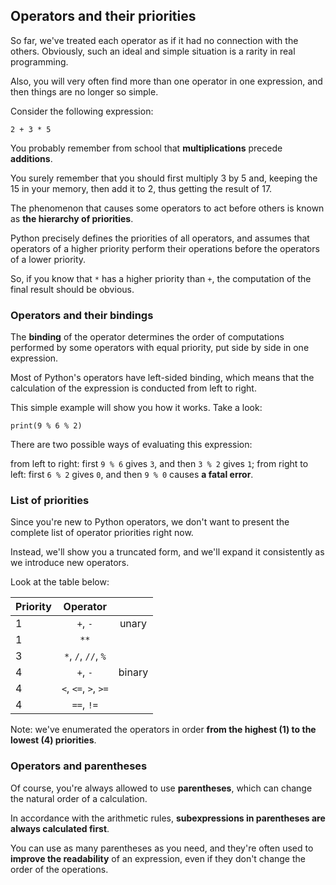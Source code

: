## Operators and their priorities

So far, we've treated each operator as if it had no connection with the others. Obviously, such an ideal and simple
situation is a rarity in real programming.

Also, you will very often find more than one operator in one expression, and then things are no longer so simple.

Consider the following expression:

```
2 + 3 * 5
```

You probably remember from school that **multiplications** precede **additions**.

You surely remember that you should first multiply 3 by 5 and, keeping the 15 in your memory, then add it to 2, thus
getting the result of 17.

The phenomenon that causes some operators to act before others is known as **the hierarchy of priorities**.

Python precisely defines the priorities of all operators, and assumes that operators of a higher priority perform their
operations before the operators of a lower priority.

So, if you know that ```*``` has a higher priority than ```+```, the computation of the final result should be obvious.

### Operators and their bindings

The **binding** of the operator determines the order of computations performed by some operators with equal priority,
put side by side in one expression.

Most of Python's operators have left-sided binding, which means that the calculation of the expression is conducted from
left to right.

This simple example will show you how it works. Take a look:

```
print(9 % 6 % 2)
```

There are two possible ways of evaluating this expression:

from left to right: first ```9 % 6``` gives ```3```, and then ```3 % 2``` gives ```1```;
from right to left: first ```6 % 2``` gives ```0```, and then ```9 % 0``` causes **a fatal error**.

### List of priorities

Since you're new to Python operators, we don't want to present the complete list of operator priorities right now.

Instead, we'll show you a truncated form, and we'll expand it consistently as we introduce new operators.

Look at the table below:

| Priority |               Operator               |        |
|----------|:------------------------------------:|:------:|
| 1        |           ```+```, ```-```           | unary  |
| 1        |               ```**```               |        |
| 3        | ```*```, ```/```, ```//```, ```%```  |        |
| 4        |           ```+```, ```-```           | binary |
| 4        | ```<```, ```<=```, ```>```, ```>=``` |        |
| 4        |          ```==```, ```!=```          |        |

Note: we've enumerated the operators in order **from the highest (1) to the lowest (4) priorities**.

### Operators and parentheses

Of course, you're always allowed to use **parentheses**, which can change the natural order of a calculation.

In accordance with the arithmetic rules, **subexpressions in parentheses are always calculated first**.

You can use as many parentheses as you need, and they're often used to **improve the readability** of an expression,
even if they don't change the order of the operations.
